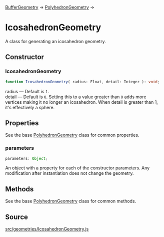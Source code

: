 [BufferGeometry](en\core\BufferGeometry.html) →
[PolyhedronGeometry](en\geometries\PolyhedronGeometry.html) →

# IcosahedronGeometry

A class for generating an icosahedron geometry.

## Constructor

### IcosahedronGeometry

  
  
```ts  
function IcosahedronGeometry( radius: Float, detail: Integer ): void;  
```  

radius — Default is `1`.  
detail — Default is `0`. Setting this to a value greater than `0` adds more
vertices making it no longer an icosahedron. When detail is greater than 1,
it's effectively a sphere.

## Properties

See the base [PolyhedronGeometry](en\geometries\PolyhedronGeometry.html) class
for common properties.

### parameters

  
  
```ts  
parameters: Object;  
```  

An object with a property for each of the constructor parameters. Any
modification after instantiation does not change the geometry.

## Methods

See the base [PolyhedronGeometry](en\geometries\PolyhedronGeometry.html) class
for common methods.

## Source

<a
href="https://github.com/mrdoob/three.js/blob/master/src/geometries/IcosahedronGeometry.js">src/geometries/IcosahedronGeometry.js</a>

